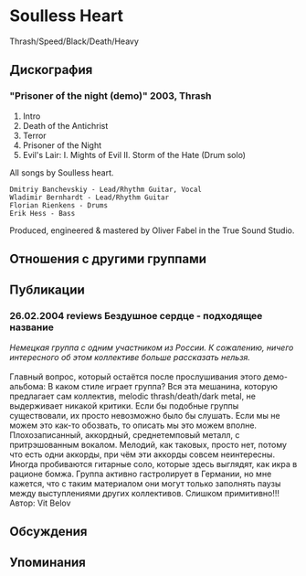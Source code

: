 # Soulless Heart

Thrash/Speed/Black/Death/Heavy

## Дискография

### "Prisoner of the night (demo)" 2003, Thrash

1. Intro
2. Death of the Antichrist
3. Terror
4. Prisoner of the Night
5. Evil's Lair:
    I. Mights of Evil
    II. Storm of the Hate (Drum solo)
 
All songs by Soulless heart.
 
    Dmitriy Banchevskiy - Lead/Rhythm Guitar, Vocal
    Wladimir Bernhardt - Lead/Rhythm Guitar
    Florian Rienkens - Drums
    Erik Hess - Bass 
 
Produced, engineered & mastered by Oliver Fabel in the True Sound Studio.



## Отношения с другими группами


## Публикации

### 26.02.2004 reviews Бездушное сердце - подходящее название

<DIV><I>Немецкая группа с одним участником из России. К сожалению, ничего интересного об этом коллективе больше рассказать нельзя.</I></DIV>
<DIV>&nbsp;</DIV>
<DIV>Главный вопрос, который остаётся после прослушивания этого демо-альбома: В каком стиле играет группа? Вся эта мешанина, которую предлагает сам коллектив, melodic thrash/death/dark metal, не выдерживает никакой критики. Если бы подобные группы существовали, их просто невозможно было бы слушать. Если мы не можем это как-то обозвать, то описать мы это можем вполне. Плохозаписанный, аккордный, среднетемповый металл, с притрэшованным вокалом. Мелодий, как таковых, просто нет, потому что есть одни аккорды, при чём эти аккорды совсем неинтересны. Иногда пробиваются гитарные соло, которые здесь выглядят, как икра в рационе бомжа. Группа активно гастролирует в Германии, но мне кажется, что с таким материалом они могут только заполнять паузы между выступлениями других коллективов. Слишком примитивно!!!</DIV>
Автор: Vit Belov


## Обсуждения


## Упоминания

